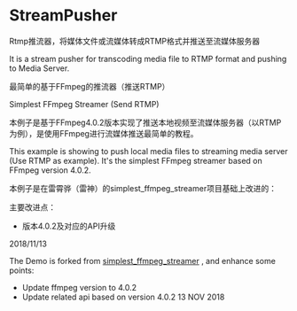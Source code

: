 # StreamPusher

Rtmp推流器，将媒体文件或流媒体转成RTMP格式并推送至流媒体服务器

It is a stream pusher for transcoding media file to RTMP format and pushing to Media Server.

最简单的基于FFmpeg的推流器（推送RTMP）

Simplest FFmpeg Streamer (Send RTMP)



本例子是基于FFmpeg4.0.2版本实现了推送本地视频至流媒体服务器（以RTMP为例），是使用FFmpeg进行流媒体推送最简单的教程。

This example is showing to push local media files to streaming media server (Use RTMP as example). It's the simplest FFmpeg streamer based on FFmpeg version 4.0.2.



本例子是在雷霄骅（雷神）的simplest_ffmpeg_streamer项目基础上改进的：

主要改进点：

 * 版本4.0.2及对应的API升级

2018/11/13

The Demo is forked from [simplest_ffmpeg_streamer](https://github.com/leixiaohua1020/simplest_ffmpeg_streamer) , and enhance some points:

- Update ffmpeg version to 4.0.2
- Update related api based on version 4.0.2
13 NOV 2018
